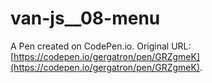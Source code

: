 # van-js__08-menu

A Pen created on CodePen.io. Original URL: [https://codepen.io/gergatron/pen/GRZgmeK](https://codepen.io/gergatron/pen/GRZgmeK).


